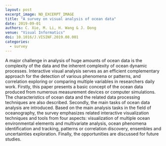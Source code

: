 ```yaml
---
layout: post
excerpt_image: NO_EXCERPT_IMAGE
title: "A survey on visual analysis of ocean data"
date: 2019-09-01
authors: C. Xie, M. Li, H. Wang & J. Dong
venue: "Visual Informatics"
doi: 10.1016/J.VISINF.2019.08.001
categories:
  - survey
---
```

A major challenge in analysis of huge amounts of ocean data is the complexity of the data and the inherent complexity of ocean dynamic processes. Interactive visual analysis serves as an efficient complementary approach for the detection of various phenomena or patterns, and correlation exploring or comparing multiple variables in researchers daily work. Firstly, this paper presents a basic concept of the ocean data produced from numerous measurement devices or computer simulations. The characteristics of ocean data and the related data processing techniques are also described. Secondly, the main tasks of ocean data analysis are introduced. Based on the main analysis tasks in the field of oceanography, the survey emphasizes related interactive visualization techniques and tools from four aspects: visualization of multiple ocean environmental elements and multivariate analysis, ocean phenomena identification and tracking, patterns or correlation discovery, ensembles and uncertainties exploration. Finally, the opportunities are discussed for future studies.
